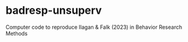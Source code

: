 # badresp-unsuperv
Computer code to reproduce Ilagan &amp; Falk (2023) in Behavior Research Methods

